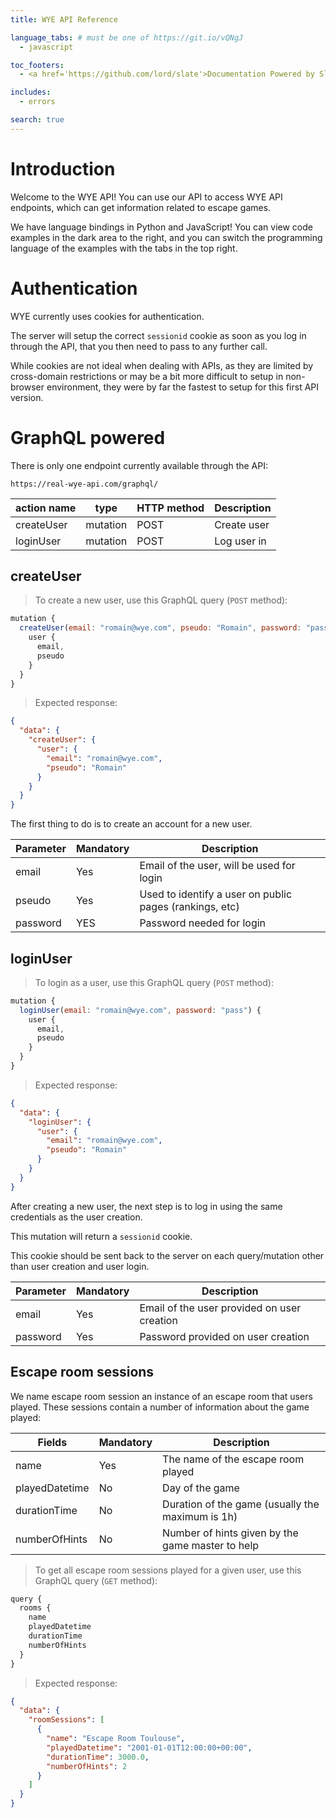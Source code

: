 ```yaml
---
title: WYE API Reference

language_tabs: # must be one of https://git.io/vQNgJ
  - javascript

toc_footers:
  - <a href='https://github.com/lord/slate'>Documentation Powered by Slate</a>

includes:
  - errors

search: true
---
```


# Introduction

Welcome to the WYE API! You can use our API to access WYE API endpoints, which can get information related to escape games.

We have language bindings in Python and JavaScript! You can view code examples in the dark area to the right, and you can switch the programming language of the examples with the tabs in the top right.

# Authentication

WYE currently uses cookies for authentication.

The server will setup the correct <code>sessionid</code> cookie as soon as you log in through the API, that you then need to pass to any further call.

While cookies are not ideal when dealing with APIs, as they are limited by cross-domain restrictions or may be a bit more difficult to setup in non-browser environment, they were by far the fastest to setup for this first API version.

# GraphQL powered

There is only one endpoint currently available through the API:

`https://real-wye-api.com/graphql/`

| action name | type     | HTTP method | Description |
| ----------- | -------- | ----------- | ----------- |
| createUser  | mutation | POST        | Create user |
| loginUser   | mutation | POST        | Log user in |

## createUser

> To create a new user, use this GraphQL query (`POST` method):

```javascript
mutation {
  createUser(email: "romain@wye.com", pseudo: "Romain", password: "pass") {
    user {
      email,
      pseudo
    }
  }
}
```

> Expected response:

```json
{
  "data": {
    "createUser": {
      "user": {
        "email": "romain@wye.com",
        "pseudo": "Romain"
      }
    }
  }
}
```

The first thing to do is to create an account for a new user.

| Parameter | Mandatory | Description                                             |
| --------- | --------- | ------------------------------------------------------- |
| email     | Yes       | Email of the user, will be used for login               |
| pseudo    | Yes       | Used to identify a user on public pages (rankings, etc) |
| password  | YES       | Password needed for login                               |

## loginUser

> To login as a user, use this GraphQL query (`POST` method):

```javascript
mutation {
  loginUser(email: "romain@wye.com", password: "pass") {
    user {
      email,
      pseudo
    }
  }
}
```

> Expected response:

```json
{
  "data": {
    "loginUser": {
      "user": {
        "email": "romain@wye.com",
        "pseudo": "Romain"
      }
    }
  }
}
```

After creating a new user, the next step is to log in using the same credentials as the user creation.

This mutation will return a <code>sessionid</code> cookie.

<aside class="notice">This cookie should be sent back to the server on each query/mutation other than user creation and user login.</aside>

| Parameter | Mandatory | Description                                 |
| --------- | --------- | ------------------------------------------- |
| email     | Yes       | Email of the user provided on user creation |
| password  | Yes       | Password provided on user creation          |

## Escape room sessions

We name escape room session an instance of an escape room that users played.
These sessions contain a number of information about the game played:

| Fields         | Mandatory | Description                                      |
| -------------- | --------- | ------------------------------------------------ |
| name           | Yes       | The name of the escape room played               |
| playedDatetime | No        | Day of the game                                  |
| durationTime   | No        | Duration of the game (usually the maximum is 1h) |
| numberOfHints  | No        | Number of hints given by the game master to help |

> To get all escape room sessions played for a given user, use this GraphQL query (`GET` method):

```javascript
query {
  rooms {
    name
    playedDatetime
    durationTime
    numberOfHints
  }
}
```

> Expected response:

```json
{
  "data": {
    "roomSessions": [
      {
        "name": "Escape Room Toulouse",
        "playedDatetime": "2001-01-01T12:00:00+00:00",
        "durationTime": 3000.0,
        "numberOfHints": 2
      }
    ]
  }
}
```
